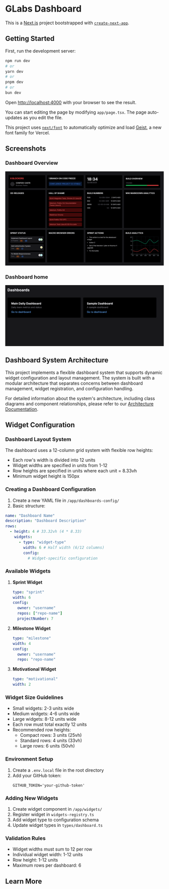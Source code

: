 # GLabs Dashboard

This is a [Next.js](https://nextjs.org) project bootstrapped with [`create-next-app`](https://nextjs.org/docs/app/api-reference/cli/create-next-app).

## Getting Started

First, run the development server:

```bash
npm run dev
# or
yarn dev
# or
pnpm dev
# or
bun dev
```

Open [http://localhost:4000](http://localhost:4000) with your browser to see the result.

You can start editing the page by modifying `app/page.tsx`. The page auto-updates as you edit the file.

This project uses [`next/font`](https://nextjs.org/docs/app/building-your-application/optimizing/fonts) to automatically optimize and load [Geist](https://vercel.com/font), a new font family for Vercel.

## Screenshots

### Dashboard Overview

![Dashboard Overview](/public/assets/images/main-dashboard.png)

### Dashboard home

![Widget Config](/public/assets/images/dash-home.png)

## Dashboard System Architecture

This project implements a flexible dashboard system that supports dynamic widget configuration and layout management. The system is built with a modular architecture that separates concerns between dashboard management, widget registration, and configuration handling.

For detailed information about the system's architecture, including class diagrams and component relationships, please refer to our [Architecture Documentation](docs/ARCHITECTURE.md).

## Widget Configuration

### Dashboard Layout System

The dashboard uses a 12-column grid system with flexible row heights:

- Each row's width is divided into 12 units
- Widget widths are specified in units from 1-12
- Row heights are specified in units where each unit = 8.33vh
- Minimum widget height is 150px

### Creating a Dashboard Configuration

1. Create a new YAML file in `/app/dashboards-config/`
2. Basic structure:

```yaml
name: "Dashboard Name"
description: "Dashboard Description"
rows:
  - height: 4 # 33.32vh (4 * 8.33)
    widgets:
      - type: "widget-type"
        width: 6 # Half width (6/12 columns)
        config:
          # Widget-specific configuration
```

### Available Widgets

1. **Sprint Widget**

   ```yaml
   type: "sprint"
   width: 6
   config:
     owner: "username"
     repos: ["repo-name"]
     projectNumber: 7
   ```

2. **Milestone Widget**

   ```yaml
   type: "milestone"
   width: 4
   config:
     owner: "username"
     repo: "repo-name"
   ```

3. **Motivational Widget**
   ```yaml
   type: "motivational"
   width: 2
   ```

### Widget Size Guidelines

- Small widgets: 2-3 units wide
- Medium widgets: 4-6 units wide
- Large widgets: 8-12 units wide
- Each row must total exactly 12 units
- Recommended row heights:
  - Compact rows: 3 units (25vh)
  - Standard rows: 4 units (33vh)
  - Large rows: 6 units (50vh)

### Environment Setup

1. Create a `.env.local` file in the root directory
2. Add your GitHub token:
   ```
   GITHUB_TOKEN='your-github-token'
   ```

### Adding New Widgets

1. Create widget component in `/app/widgets/`
2. Register widget in `widgets-registry.ts`
3. Add widget type to configuration schema
4. Update widget types in `types/dashboard.ts`

### Validation Rules

- Widget widths must sum to 12 per row
- Individual widget width: 1-12 units
- Row height: 1-12 units
- Maximum rows per dashboard: 6

## Learn More
